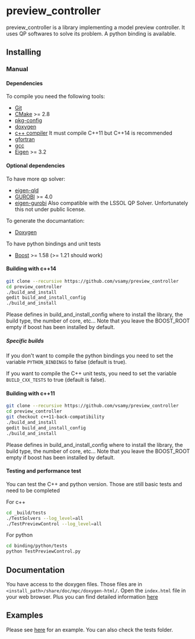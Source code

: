 # preview_controller

preview_controller is a library implementing a model preview controller.
It uses QP softwares to solve its problem. A python binding is available.

## Installing

### Manual

#### Dependencies

To compile you need the following tools:

 * [Git]()
 * [CMake]() >= 2.8
 * [pkg-config]()
 * [doxygen]()
 * [c++ compiler]() It must compile C++11 but C++14 is recommended
 * [gfortran]()
 * [gcc]()
 * [Eigen](http://eigen.tuxfamily.org/index.php?title=Main_Page) >= 3.2

#### Optional dependencies

To have more qp solver:
 * [eigen-qld](https://github.com/jrl-umi3218/eigen-qld.git)
 * [GUROBI](http://www.gurobi.com/) >= 4.0
 * [eigen-gurobi](https://github.com/vsamy/eigen-gurobi)
Also compatible with the LSSOL QP Solver. Unfortunately this not under public license.

To generate the documantation:
 * [Doxygen](http://www.stack.nl/~dimitri/doxygen/)

To have python bindings and unit tests
 * [Boost](http://www.boost.org/doc/libs/1_58_0/more/getting_started/unix-variants.html) >= 1.58 (>= 1.21 should work)

#### Building with c++14

```sh
git clone --recursive https://github.com/vsamy/preview_controller
cd preview_controller
./build_and_install
gedit build_and_install_config
./build_and_install
```

Please defines in build_and_install_config where to install the library, the build type, the number of core, etc...
Note that you leave the BOOST_ROOT empty if boost has been installed by default.

##### Specific builds
If you don't want to compile the python bindings you need to
set the variable `PYTHON_BINDINGS` to false (default is true).

If you want to compile the C++ unit tests, you need to set
the variable `BUILD_CXX_TESTS` to true (default is false).

#### Building with c++11

```sh
git clone --recursive https://github.com/vsamy/preview_controller
cd preview_controller
git checkout c++11-back-compatibility
./build_and_install
gedit build_and_install_config
./build_and_install
```

Please defines in build_and_install_config where to install the library, the build type, the number of core, etc...
Note that you leave the BOOST_ROOT empty if boost has been installed by default. 

#### Testing and performance test

You can test the C++ and python version. Those are still basic tests and need to be completed

For c++
```sh
cd _build/tests
./TestSolvers --log_level=all
./TestPreviewControl --log_level=all
```

For python
```sh
cd binding/python/tests
python TestPreviewControl.py
```

## Documentation

You have access to the doxygen files.
Those files are in `<install_path>/share/doc/mpc/doxygen-html/`.
Open the `index.html` file in your web browser.
Plus you can find detailed information [here](https://vsamy.github.io)

## Examples

Please see [here](https://vsamy.github.io) for an example.
You can also check the tests folder.